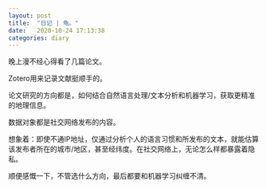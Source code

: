 ```yaml
---
layout: post
title:  "日记 | 龟。"
date:   2020-10-24 17:13:38
categories: diary
---
```

晚上漫不经心得看了几篇论文。

Zotero用来记录文献挺顺手的。

论文研究的方向都是，如何结合自然语言处理/文本分析和机器学习，获取更精准的地理信息。

数据对象都是社交网络发布的内容。

想象着：即使不通IP地址，仅通过分析个人的语言习惯和所发布的文本，就能估算该发布者所在的城市/地区，甚至经纬度。在社交网络上，无论怎么样都暴露着隐私。

顺便感慨一下，不管选什么方向，最后都要和机器学习纠缠不清。